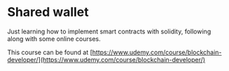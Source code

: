 # Shared wallet

Just learning how to implement smart contracts with solidity, following along with some online courses.

This course can be found at [https://www.udemy.com/course/blockchain-developer/](https://www.udemy.com/course/blockchain-developer/)
